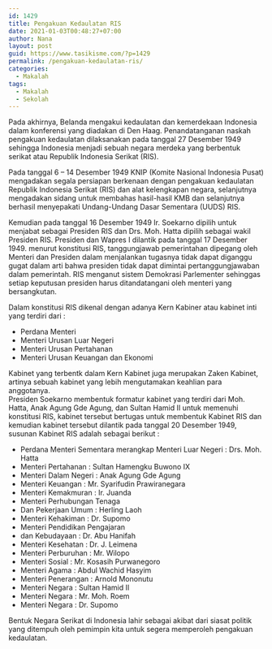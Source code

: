 ```yaml
---
id: 1429
title: Pengakuan Kedaulatan RIS
date: 2021-01-03T00:48:27+07:00
author: Nana
layout: post
guid: https://www.tasikisme.com/?p=1429
permalink: /pengakuan-kedaulatan-ris/
categories:
  - Makalah
tags:
  - Makalah
  - Sekolah
---
```

Pada akhirnya, Belanda mengakui kedaulatan dan kemerdekaan Indonesia dalam konferensi yang diadakan di Den Haag. Penandatanganan naskah pengakuan kedaulatan dilaksanakan pada tanggal 27 Desember 1949 sehingga Indonesia menjadi sebuah negara merdeka yang berbentuk serikat atau Republik Indonesia Serikat (RIS).

Pada tanggal 6 – 14 Desember 1949 KNIP (Komite Nasional Indonesia Pusat) mengadakan segala persiapan berkenaan dengan pengakuan kedaulatan Republik Indonesia Serikat (RIS) dan alat kelengkapan negara, selanjutnya mengadakan sidang untuk membahas hasil-hasil KMB dan selanjutnya berhasil menyepakati Undang-Undang Dasar Sementara (UUDS) RIS.

Kemudian pada tanggal 16 Desember 1949 Ir. Soekarno dipilih untuk menjabat sebagai Presiden RIS dan Drs. Moh. Hatta dipilih sebagai wakil Presiden RIS. Presiden dan Wapres I dilantik pada tanggal 17 Desember 1949. menurut konstitusi RIS, tanggungjawab pemerintahan dipegang oleh Menteri dan Presiden dalam menjalankan tugasnya tidak dapat diganggu gugat dalam arti bahwa presiden tidak dapat dimintai pertanggungjawaban dalam pemerintah. RIS menganut sistem Demokrasi Parlementer sehinggas setiap keputusan presiden harus ditandatangani oleh menteri yang bersangkutan.

Dalam konstitusi RIS dikenal dengan adanya Kern Kabiner atau kabinet inti yang terdiri dari :

  * Perdana Menteri
  * Menteri Urusan Luar Negeri
  * Menteri Urusan Pertahanan
  * Menteri Urusan Keuangan dan Ekonomi

Kabinet yang terbentk dalam Kern Kabinet juga merupakan Zaken Kabinet, artinya sebuah kabinet yang lebih mengutamakan keahlian para anggotanya.  
Presiden Soekarno membentuk formatur kabinet yang terdiri dari Moh. Hatta, Anak Agung Gde Agung, dan Sultan Hamid II untuk memenuhi konstitusi RIS, kabinet tersebut bertugas untuk membentuk Kabinet RIS dan kemudian kabinet tersebut dilantik pada tanggal 20 Desember 1949, susunan Kabinet RIS adalah sebagai berikut :

  * Perdana Menteri Sementara merangkap Menteri Luar Negeri : Drs. Moh. Hatta
  * Menteri Pertahanan : Sultan Hamengku Buwono IX
  * Menteri Dalam Negeri : Anak Agung Gde Agung
  * Menteri Keuangan : Mr. Syarifudin Prawiranegara
  * Menteri Kemakmuran : Ir. Juanda
  * Menteri Perhubungan Tenaga
  * Dan Pekerjaan Umum : Herling Laoh
  * Menteri Kehakiman : Dr. Supomo
  * Menteri Pendidikan Pengajaran
  * dan Kebudayaan : Dr. Abu Hanifah
  * Menteri Kesehatan : Dr. J. Leimena
  * Menteri Perburuhan : Mr. Wilopo
  * Menteri Sosial : Mr. Kosasih Purwanegoro
  * Menteri Agama : Abdul Wachid Hasyim
  * Menteri Penerangan : Arnold Mononutu
  * Menteri Negara : Sultan Hamid II
  * Menteri Negara : Mr. Moh. Roem
  * Menteri Negara : Dr. Supomo

Bentuk Negara Serikat di Indonesia lahir sebagai akibat dari siasat politik yang ditempuh oleh pemimpin kita untuk segera memperoleh pengakuan kedaulatan.